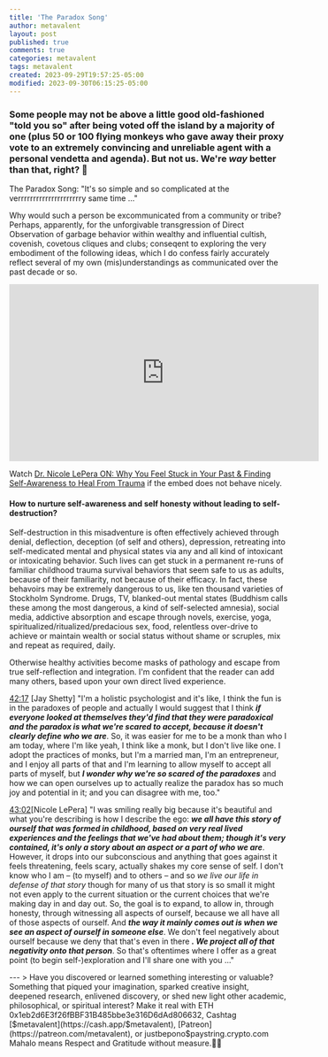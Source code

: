 ```yaml
---
title: 'The Paradox Song'
author: metavalent
layout: post
published: true
comments: true
categories: metavalent
tags: metavalent
created: 2023-09-29T19:57:25-05:00
modified: 2023-09-30T06:15:25-05:00
---
```


### Some people may not be above a little good old-fashioned "told you so" after being voted off the island by a majority of one (plus 50 or 100 flying monkeys who gave away their proxy vote to an extremely convincing and unreliable agent with a personal vendetta and agenda). But not us. We're <em>way</em> better than that, right? 🤣

<!-- Native HTML5 Embed - GitHub LFS storage: append ?raw=true  
<video controls preload="none" width="560" height="320" controls>
  <source src="https://github.com/metavalent/metavalent.github.io/blob/gh-pages/assets/audio-video/FILENAME.mp4?raw=true" type="video/mp4">
  <source src=src="https://github.com/metavalent/metavalent.github.io/blob/gh-pages/assets/audio-video/FILENAME.webm?raw=true" type="video/webm">
Your browser does not support the video tag.
</video>
-->

<p>The Paradox Song: "It's so simple and so complicated at the verrrrrrrrrrrrrrrrrrrrry same time ..."</p>

<p>Why would such a person be excommunicated from a community or tribe? Perhaps, apparently, for the unforgivable transgression of Direct Observation of garbage behavior within wealthy and influential cultish, covenish, covetous cliques and clubs; conseqent to exploring the very embodiment of the following ideas, which I do confess fairly accurately reflect several of my own (mis)understandings as communicated over the past decade or so.</p>

<!-- YouTube Player -->
<iframe id="ytplayer" type="text/html" loading="lazy" width="560" height="320"
  src="https://www.youtube.com/embed/scKpJ3Rf3qE?autoplay=1"
  frameborder="0"></iframe>

Watch [Dr. Nicole LePera ON: Why You Feel Stuck in Your Past & Finding Self-Awareness to Heal From Trauma](https://youtu.be/scKpJ3Rf3qE) if the embed does not behave nicely.

<!-- HTML5 Audio Embed - GitHub LFS storage: append ?raw=true  
<audio controls preload="none">
  <source src="https://github.com/metavalent/metavalent.github.io/blob/gh-pages/assets/audio-video/FILENAME.mp4?raw=true" type="audio/mpeg">
  <source src="https://github.com/metavalent/metavalent.github.io/blob/gh-pages/assets/audio-video/FILENAME.mp4?raw=true" type="audio/ogg">
Your browser does not support the audio element.
</audio>
-->

<!-- For custom thumbnail
![Dr. Nicole LePera ON: Why You Feel Stuck in Your Past & Finding Self-Awareness to Heal From Trauma](/assets/images/image.jpg "Dr. Nicole LePera ON: Why You Feel Stuck in Your Past & Finding Self-Awareness to Heal From Trauma")
-->

<h4>How to nurture self-awareness and self honesty without leading to self-destruction?</h4>

<p>Self-destruction in this misadventure is often effectively achieved through denial, deflection, deception (of self and others), depression, retreating into self-medicated mental and physical states via any and all kind of intoxicant or intoxicating behavior. Such lives can get stuck in a permanent re-runs of familiar childhood trauma survival behaviors that seem safe to us as adults, because of their familiarity, not because of their efficacy. In fact, these behavoirs may be extremely dangerous to us, like ten thousand varieties of Stockholm Syndrome. Drugs, TV, blanked-out mental states (Buddhism calls these among the most dangerous, a kind of self-selected amnesia), social media, addictive absorption and escape through novels, exercise, yoga, spiritualized/ritualized/predacious sex, food, relentless over-drive to achieve or maintain wealth or social status without shame or scruples, mix and repeat as required, daily.</p>

<p>Otherwise healthy activities become masks of pathology and escape from true self-reflection and integration. I'm confident that the reader can add many others, based upon your own direct lived experience.</p>

<p><a href="https://www.youtu.be/scKpJ3Rf3qE?t=2537s" target="_blank">42:17</a> [Jay Shetty] "I'm a holistic psychologist and it's like, I think the fun is in the paradoxes of people and actually I would suggest that I think <strong><em>if everyone looked at themselves they'd find that they were paradoxical and the paradox is what we're scared to accept, because it doesn't clearly define who we are</em></strong>. So, it was easier for me to be a monk than who I am today, where I'm like yeah, I think like a monk, but I don't live like one. I adopt the practices of monks, but I'm a married man, I'm an entrepreneur, and I enjoy all parts of that and I'm learning to allow myself to accept all parts of myself, but <strong><em>I wonder why we're so scared of the paradoxes</em></strong> and how we can open ourselves up to actually realize the paradox has so much joy and potential in it; and you can disagree with me, too."</p>

<p><a href="https://youtu.be/scKpJ3Rf3qE?t=2582" target="_blank">43:02</a>[Nicole LePera] "I was smiling really big because it's beautiful and what you're describing is how I describe the ego: <strong><em>we all have this story of ourself that was formed in childhood, based on very real lived experiences and the feelings that we've had about them; though it's very contained, it's only a story about an aspect or a part of who we are</em></strong>. However, it drops into our subconscious and anything that goes against it feels threatening, feels scary, actually shakes my core sense of self. I don't know who I am &ndash; (to myself) and to others &ndash; and so <em>we live our life in defense of that story</em> though for many of us that story is so small it might not even apply to the current situation or the current choices that we're making day in and day out. So, the goal is to expand, to allow in, through honesty, through witnessing all aspects of ourself, because we all have all of those aspects of ourself. And <strong><em>the way it mainly comes out is when we see an aspect of ourself in someone else</strong></em>. We don't feel negatively about ourself because we deny that that's even in there <strong><em>. We project all of that negativity onto that person</em></strong>. So that's oftentimes where I offer as a great point (to begin self-)exploration and I'll share one with you ..."</p>
<p></p>
<p></p>
<p></p>
<p></p>
<p></p>
---
> Have you discovered or learned something interesting or valuable? Something that piqued your imagination, sparked creative insight, deepened research, enlivened discovery, or shed new light other academic, philosophical, or spiritual interest? Make it real with ETH 0x1eb2d6E3f26fBBF31B485bbe3e316D6dAd806632, Cashtag [$metavalent](https://cash.app/$metavalent), [Patreon](https://patreon.com/metavalent), or justbepono$paystring.crypto.com Mahalo means Respect and Gratitude without measure.🙏🏼
